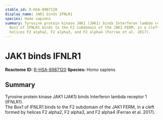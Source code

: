 ```yaml
---
stable_id: R-HSA-8987120
display_name: JAK1 binds IFNLR1
species: Homo sapiens
summary: Tyrosine protein kinase JAK1 (JAK1) binds Interferon lambda receptor 1 (IFNLR1).<br>The
  Box1 of IFNLR1 binds to the F2 subdomain of the JAK1 FERM, in a cleft formed by
  helices F2 alpha2, F2 alpha3, and F2 alpha4 (Ferrao et al. 2017).
---
```


# JAK1 binds IFNLR1
**Reactome ID:** [R-HSA-8987120](https://reactome.org/content/detail/R-HSA-8987120)
**Species:** Homo sapiens

## Summary

Tyrosine protein kinase JAK1 (JAK1) binds Interferon lambda receptor 1 (IFNLR1).<br>The Box1 of IFNLR1 binds to the F2 subdomain of the JAK1 FERM, in a cleft formed by helices F2 alpha2, F2 alpha3, and F2 alpha4 (Ferrao et al. 2017).
